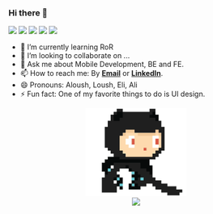 ### Hi there 👋

<!--
**LinuxDevil/LinuxDevil** is a ✨ _special_ ✨ repository because its `README.md` (this file) appears on your GitHub profile.

Here are some ideas to get you started:
-->

<img src="https://img.shields.io/badge/Node.js-339933?logo=Node.js&logoColor=white&style=for-the-badge" /> <img src="https://img.shields.io/badge/Javascript-F7DF1E?logo=javascript&logoColor=black&style=for-the-badge" /> <img src="https://img.shields.io/badge/VueJs-4FC08D?logo=vue.js&logoColor=white&style=for-the-badge" /> ![](https://img.shields.io/badge/TypeScript-007ACC?style=for-the-badge&logo=typescript&logoColor=white) ![](https://img.shields.io/badge/Java-ED8B00?style=for-the-badge&logo=java&logoColor=white)



- 🌱 I’m currently learning RoR
- 👯 I’m looking to collaborate on ...
- 💬 Ask me about Mobile Development, BE and FE.
- 📫 How to reach me: By [**Email**](mailto:recticode@gmail.com) or [**LinkedIn**](https://www.linkedin.com/in/aligmohammad/).
- 😄 Pronouns: Aloush, Loush, Eli, Ali
- ⚡ Fun fact: One of my favorite things to do is UI design.

<p align="center">
  <img src="https://github.com/0dayNinja/0dayNinja/blob/main/github.gif" width=200>
    <br>
  <img src="https://github-readme-stats.vercel.app/api/top-langs/?username=linuxdevil&&theme=dark&layout=compact">
  <br>

</p>
